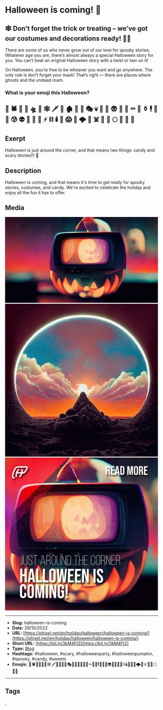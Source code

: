 # Halloween is coming! 🎃
## 🕸️ Don’t forget the trick or treating – we’ve got our costumes and decorations ready! 🧙‍♀️

There are some of us who never grow out of our love for spooky stories. Whatever age you are, there’s almost always a special Halloween story for you. You can’t beat an original Halloween story with a twist or two on it!

On Halloween, you’re free to be whoever you want and go anywhere. The only rule is don’t forget your mask! That’s right — there are places where ghosts and the undead roam.

### What is your emoji this Halloween?

👹 🕷 🎃 🧙‍ 🛸 🌚 🕸 🗡 🧟‍ 🏚 🧚‍ 🦉 🎭 💀 🦇 🍭 😨 🥀 🤖 ⚰️ 🧝‍ ⚱️ 🕴 🍬 🧞‍ 😰 👽 👻 👺 🧛‍ ⚡️ ⛓ 🕯 🧜‍ 😱 👾 🌩 🤡 ☠️ 🔮 🍫 🌕 👿 🦄 🌃
------------
## Exerpt
Halloween is just around the corner, and that means two things: candy and scary stories!!! 🧟
## Description
Halloween is coming, and that means it's time to get ready for spooky stories, costumes, and candy. We're excited to celebrate the holiday and enjoy all the fun it has to offer.
## Media
<img src="media/2c50d484/blog-halloween-is-coming.jpg" loading="lazy"><br>
<img src="media/9761c8f5/blog-what-is-your-emoji-this-halloween.jpg" loading="lazy"><br>
<img src="media/c4a4e383/cover-halloween-is-coming.jpg" loading="lazy"><br>

------------
- **Slug:** halloween-is-coming
- **Date:** 29/10/2022
- **URL:** [https://phixel.net/en/holiday/halloween/halloween-is-coming/](https://phixel.net/en/holiday/halloween/halloween-is-coming/)
- **Short URL:** [https://bit.ly/3kM4Ft2](https://bit.ly/3kM4Ft2)
- **Type:** [Blog](#blog)
- **Hashtags:** #halloween, #scary, #halloweenparty, #halloweenpumpkin, #spooky, #candy, #sweets
- **Emojis:** 👹🕷🎃🧙‍🛸🌚🕸🗡🧟‍🏚🧚‍🦉🎭💀🦇🍭😨🥀🤖⚰️🧝‍⚱️🕴🍬🧞‍😰👽👻👺🧛‍⚡️⛓🕯🧜‍😱👾🌩🤡☠️🔮🍫🌕👿🦄

------------
## Tags
[ ](# )
